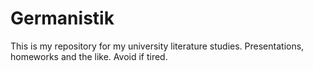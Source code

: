 # Germanistik
This is my repository for my university literature studies. Presentations, homeworks and the like. Avoid if tired.
